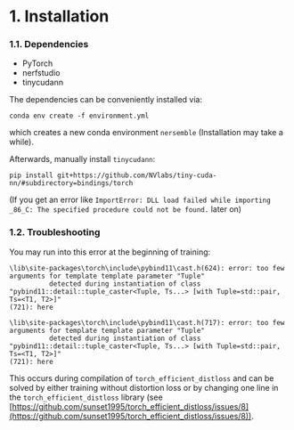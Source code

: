 # 1. Installation
### 1.1. Dependencies
- PyTorch
- nerfstudio
- tinycudann

The dependencies can be conveniently installed via:
```
conda env create -f environment.yml
```
which creates a new conda environment `nersemble` (Installation may take a while).

Afterwards, manually install `tinycudann`:
```
pip install git+https://github.com/NVlabs/tiny-cuda-nn/#subdirectory=bindings/torch
```
(If you get an error like `ImportError: DLL load failed while importing _86_C: The specified procedure could not be found.` later on)

### 1.2. Troubleshooting

You may run into this error at the beginning of training:
```shell
\lib\site-packages\torch\include\pybind11\cast.h(624): error: too few arguments for template template parameter "Tuple"
          detected during instantiation of class "pybind11::detail::tuple_caster<Tuple, Ts...> [with Tuple=std::pair, Ts=<T1, T2>]"
(721): here

\lib\site-packages\torch\include\pybind11\cast.h(717): error: too few arguments for template template parameter "Tuple"
          detected during instantiation of class "pybind11::detail::tuple_caster<Tuple, Ts...> [with Tuple=std::pair, Ts=<T1, T2>]"
(721): here
```
This occurs during compilation of `torch_efficient_distloss` and can be solved by either training without 
distortion loss or by changing one line in the `torch_efficient_distloss` library (see [https://github.com/sunset1995/torch_efficient_distloss/issues/8](https://github.com/sunset1995/torch_efficient_distloss/issues/8)).
